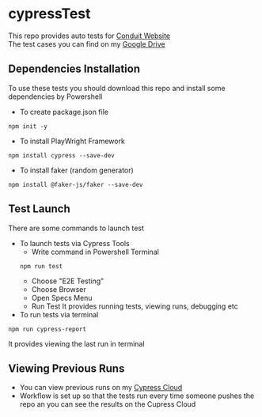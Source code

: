 # cypressTest

This repo provides auto tests for [Conduit Website](https://demo.realworld.io/#/) <br />
The test cases you can find on my [Google Drive](https://docs.google.com/spreadsheets/d/1K_LBjGjR50wNN4ZKbYZsYJaJuls5KAxGQnrYtlCnApQ/edit?usp=sharing)

## Dependencies Installation
To use these tests you should download this repo and install some dependencies by Powershell

* To create package.json file
```
npm init -y
```
* To install PlayWright Framework
```
npm install cypress --save-dev      
```
* To install faker (random generator)
```
npm install @faker-js/faker --save-dev
```
## Test Launch
There are some commands to launch test

* To launch tests via Cypress Tools
  - Write command in Powershell Terminal
  ```
  npm run test
  ```
  - Choose "E2E Testing"
  - Choose Browser
  - Open Specs Menu
  - Run Test
It provides running tests, viewing runs, debugging etc
* To run tests via terminal
```
npm run cypress-report
```
It provides viewing the last run in terminal
## Viewing Previous Runs
* You can view previous runs on my [Cypress Cloud](https://cloud.cypress.io/invitation/f2759369-5fbb-4a8c-9a9d-84893284cf54)
* Workflow is set up so that the tests run every time someone pushes the repo an you can see the results on the Cupress Cloud

